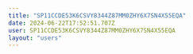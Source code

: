```yaml
---
title: "SP11CCDE53K6CSVY8344Z87MM0ZHY6X7SN4X55EQA"
date: 2024-06-22T17:52:51.707Z
user: SP11CCDE53K6CSVY8344Z87MM0ZHY6X7SN4X55EQA
layout: "users"
---
```

    